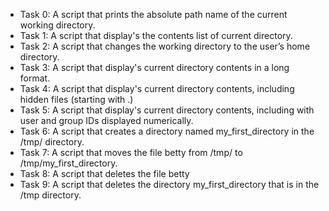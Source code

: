 * Task 0: A script that prints the absolute path name of the current working directory.
* Task 1: A script that display's the contents list of current directory.
* Task 2: A script that changes the working directory to the user’s home directory.
* Task 3: A script that display's current directory contents in a long format.
* Task 4: A script that display's current directory contents, including hidden files (starting with .)
* Task 5: A script that display's current directory contents, including with user and group IDs displayed numerically.
* Task 6: A script that creates a directory named my_first_directory in the /tmp/ directory.
* Task 7: A script that moves the file betty from /tmp/ to /tmp/my_first_directory.
* Task 8: A script that deletes the file betty
* Task 9: A script that deletes  the directory my_first_directory that is in the /tmp directory.
 
